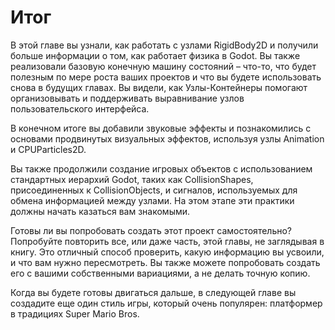 # Итог
В этой главе вы узнали, как работать с узлами RigidBody2D и получили больше информации о том, как работает физика в Godot. Вы также реализовали базовую конечную машину состояний – что-то, что будет полезным по мере роста ваших проектов и что вы будете использовать снова в будущих главах. Вы видели, как Узлы-Контейнеры помогают организовывать и поддерживать выравнивание узлов пользовательского интерфейса.

В конечном итоге вы добавили звуковые эффекты и познакомились с основами продвинутых визуальных эффектов, используя узлы Animation и CPUParticles2D.

Вы также продолжили создание игровых объектов с использованием стандартных иерархий Godot, таких как CollisionShapes, присоединенных к CollisionObjects, и сигналов, используемых для обмена информацией между узлами. На этом этапе эти практики должны начать казаться вам знакомыми.

Готовы ли вы попробовать создать этот проект самостоятельно? Попробуйте повторить все, или даже часть, этой главы, не заглядывая в книгу. Это отличный способ проверить, какую информацию вы усвоили, и что вам нужно пересмотреть. Вы также можете попробовать создать его с вашими собственными вариациями, а не делать точную копию.

Когда вы будете готовы двигаться дальше, в следующей главе вы создадите еще один стиль игры, который очень популярен: платформер в традициях Super Mario Bros.